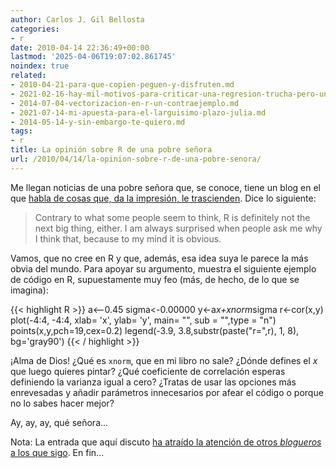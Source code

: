 ```yaml
---
author: Carlos J. Gil Bellosta
categories:
- r
date: 2010-04-14 22:36:49+00:00
lastmod: '2025-04-06T19:07:02.861745'
noindex: true
related:
- 2010-04-21-para-que-copien-peguen-y-disfruten.md
- 2021-02-16-hay-mil-motivos-para-criticar-una-regresion-trucha-pero-una-rc2b2-baja-no-es-uno-de-ellos.md
- 2014-07-04-vectorizacion-en-r-un-contraejemplo.md
- 2021-07-14-mi-apuesta-para-el-larguisimo-plazo-julia.md
- 2014-05-14-y-sin-embargo-te-quiero.md
tags:
- r
title: La opinión sobre R de una pobre señora
url: /2010/04/14/la-opinion-sobre-r-de-una-pobre-senora/
---
```


Me llegan noticias de una pobre señora que, se conoce, tiene un blog en el que [habla de cosas que, da la impresión, le trascienden](http://www.thejuliagroup.com/blog/?p=433). Dice lo siguiente:

>Contrary to what some people seem to think, R is definitely not the next big thing, either. I am always surprised when people ask me why I think that, because to my mind it is obvious.

Vamos, que no cree en R y que, además, esa idea suya le parece la más obvia del mundo. Para apoyar su argumento, muestra el siguiente ejemplo de código en R, supuestamente muy feo (más, de hecho, de lo que se imagina):

{{< highlight R >}}
a<--0.45
sigma<-0.00000
y<-a*x+xnorm*sigma
r<-cor(x,y)
plot(-4:4, -4:4, xlab= 'x', ylab= 'y', main= "", sub = "",type = "n")
points(x,y,pch=19,cex=0.2)
legend(-3.9, 3.8,substr(paste("r=",r), 1, 8), bg='gray90')
{{< / highlight >}}


¡Alma de Dios! ¿Qué es `xnorm`, que en mi libro no sale? ¿Dónde defines el _x_ que luego quieres pintar? ¿Qué coeficiente de correlación esperas definiendo la varianza igual a cero? ¿Tratas de usar las opciones más enrevesadas y añadir parámetros innecesarios por afear el código o porque no lo sabes hacer mejor?

Ay, ay, ay, qué señora...

Nota: La entrada que aquí discuto [ha atraído la atención de otros _blogueros_ a los que sigo](http://www.iq.harvard.edu/blog/sss/archives/2010/04/the_inevitable.shtml). En fin...